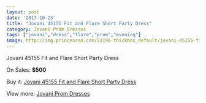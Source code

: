 ```yaml
---
layout: post
date: '2017-10-23'
title: "Jovani 45155 Fit and Flare Short Party Dress"
category: Jovani Prom Dresses
tags: ["jovani","dress","flare","prom","evening"]
image: http://img.princessan.com/53196-thickbox_default/jovani-45155-fit-and-flare-short-party-dress.jpg
---
```

Jovani 45155 Fit and Flare Short Party Dress

On Sales: **$500**
<a href="https://www.princessan.com/en/jovani-prom-dresses/23955-jovani-45155-fit-and-flare-short-party-dress.html"><amp-img layout="responsive" width="600" height="600" src="//img.princessan.com/53196-thickbox_default/jovani-45155-fit-and-flare-short-party-dress.jpg" alt="Jovani 45155 Fit and Flare Short Party Dress 0" /></a>
<a href="https://www.princessan.com/en/jovani-prom-dresses/23955-jovani-45155-fit-and-flare-short-party-dress.html"><amp-img layout="responsive" width="600" height="600" src="//img.princessan.com/53197-thickbox_default/jovani-45155-fit-and-flare-short-party-dress.jpg" alt="Jovani 45155 Fit and Flare Short Party Dress 1" /></a>

Buy it: [Jovani 45155 Fit and Flare Short Party Dress](https://www.princessan.com/en/jovani-prom-dresses/23955-jovani-45155-fit-and-flare-short-party-dress.html "Jovani 45155 Fit and Flare Short Party Dress")

View more: [Jovani Prom Dresses](https://www.princessan.com/en/207-jovani-prom-dresses "Jovani Prom Dresses")
